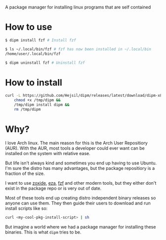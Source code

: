 A package manager for installing linux programs that are self contained

# How to use

```sh
$ dipm install fzf # Install fzf

$ ls ~/.local/bin/fzf # fzf has now been installed in ~/.local/bin
/home/user/.local/bin/fzf

$ dipm uninstall fzf # Uninstall fzf
```

# How to install

```sh
curl -L https://github.com/Hejsil/dipm/releases/latest/download/dipm-x86_64-linux-musl > /tmp/dipm &&
    chmod +x /tmp/dipm &&
    /tmp/dipm install dipm &&
    rm /tmp/dipm
```

# Why?

I love Arch linux. The main reason for this is the Arch User Repositiory (AUR). With the AUR, most
tools a developer could ever want can be installed on the system with relative ease.

But life isn't always kind and sometimes you end up having to use Ubuntu. I'm sure the distro has
many advantages, but the package repositiory is a fraction of the size.

I want to use [zoxide](https://github.com/ajeetdsouza/zoxide),
[eza](https://github.com/eza-community/eza), [fzf](https://github.com/junegunn/fzf) and other modern
tools, but they either don't exist in the package repo or is very out of date.

Most of these tools end up creating distro independent binary releases so anyone can use them. They
then guide their users to download and run install scripts like so:

```sh
curl <my-cool-pkg-install-script> | sh
```

But imagine a world where we had a package manager for installing these binaries. This is what `dipm`
tries to be.
